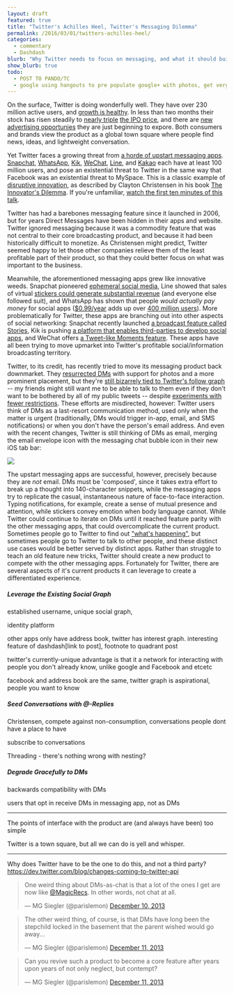 ```yaml
---
layout: draft
featured: true
title: "Twitter's Achilles Heel, Twitter's Messaging Dilemma"
permalink: /2016/03/01/twitters-achilles-heel/
categories:
  - commentary
  - Dashdash
blurb: "Why Twitter needs to focus on messaging, and what it should build."
show_blurb: true
todo:
  - POST TO PANDO/TC
  - google using hangouts to pre populate google+ with photos, get verge or TC link
---
```


On the surface, Twitter is doing wonderfully well. They have over 230 million active users, and [growth is healthy][1]. In less than two months their stock has risen steadily to [nearly triple][2] [the IPO price][3], and there are [new advertising opportunies][4] they are just beginning to expore. Both consumers and brands view the product as a global town square where people find news, ideas, and lightweight conversation.

[1]: http://www.sec.gov/Archives/edgar/data/1418091/000119312513424260/d564001ds1a.htm
[2]: https://www.google.com/finance?q=NYSE:TWTR
[3]: http://money.cnn.com/2013/11/07/technology/social/twitter-ipo-stock/
[4]: http://techcrunch.com/2013/12/04/twitter-retargeted-ads/

Yet Twitter faces a growing threat from [a horde of upstart messaging apps][24]. [Snapchat][5], [WhatsApp][6], [Kik][7], [WeChat][8], [Line][9], and [Kakao][10] each have at least 100 million users, and pose an existential threat to Twitter in the same way that Facebook was an existential threat to MySpace. This is a classic example of [disruptive innovation][11], as described by Clayton Christensen in his book [The Innovator's Dilemma][12]. If you're unfamiliar, [watch the first ten minutes of this talk][13].

[24]: http://lehrblogger.com/2013/07/01/the-last-great-social-network/
[5]: http://www.snapchat.com
[6]: http://www.whatsapp.com
[7]: http://kik.com
[8]: http://www.wechat.com/en/
[9]: http://line.me/en/
[10]: http://www.kakao.com/talk/en
[11]: http://en.wikipedia.org/wiki/Disruptive_innovation
[12]: http://www.amazon.com/The-Innovators-Dilemma-Revolutionary-Business/dp/0062060244/
[13]: http://gartner.mediasite.com/mediasite/play/9cfe6bba5c7941e09bee95eb63f769421d?t=1320659595

Twitter has had a barebones messaging feature since it launched in 2006, but for years Direct Messages have been hidden in their apps and website. Twitter ignored messaging because it was a commodity feature that was not central to their core broadcasting product, and because it had been historically difficult to monetize. As Christensen might predict, Twitter seemed happy to let those other companies relieve them of the least profitable part of their product, so that they could better focus on what was important to the business.

Meanwhile, the aforementioned messaging apps grew like innovative weeds. Snapchat pioneered [ephemeral social media][17], Line showed that sales of virtual [stickers could generate substantial revenue][18] (and everyone else followed suit), and WhatsApp has shown that people *would actually pay money* for social apps ([$0.99/year][19] adds up over [400 million users][20]). More problematically for Twitter, these apps are branching out into other aspects of social networking: Snapchat recently launched [a broadcast feature called Stories][21], Kik is pushing [a platform that enables third-parties to develop social apps][22], and WeChat offers [a Tweet-like Moments feature][23]. These apps have all been trying to move upmarket into Twitter's profitable social/information broadcasting territory.

[17]: http://blog.snapchat.com/post/55902851023/temporary-social-media
[18]: http://techcrunch.com/2013/05/09/line-reports-q1-2013-earnings-of-58-9m-half-from-game-in-app-purchases-30-from-stickers-80-from-japan/
[19]: https://itunes.apple.com/us/app/whatsapp-messenger/id310633997
[20]: http://blog.whatsapp.com/index.php/2013/12/400-million-stories/
[21]: http://blog.snapchat.com/post/62975810329/surprise
[22]: http://cards.kik.com
[23]: http://www.wechat.com/en/features.html#moments

Twitter, to its credit, has recently tried to move its messaging product back downmarket. They [resurrected DMs][14] with support for photos and a more prominent placement, but they're [still bizarrely tied to Twitter's follow graph][15] -- my friends might still want me to be able to talk to them even if they don't want to be bothered by all of my public tweets -- despite [experiments with fewer restrictions][16]. These efforts are misdirected, however: Twitter users think of DMs as a last-resort communication method, used only when the matter is urgent (traditionally, DMs would trigger in-app, email, and SMS notifications) or when you don't have the person's email address. And even with the recent changes, Twitter is still thinking of DMs as email, merging the email envelope icon with the messaging chat bubble icon in their new iOS tab bar:

[14]: https://blog.twitter.com/2013/photos-in-direct-messages-and-swipe-between-timelines
[15]: http://thenextweb.com/twitter/2013/11/19/twitter-backtracks-removes-option-let-users-receive-direct-messages-follower/
[16]: http://techcrunch.com/2013/10/15/twitter-direct-messages-all-followers/

![](/images/2014/01/twitter_tab_bar.png)

The upstart messaging apps are successful, however, precisely because they are *not* email. DMs must be 'composed', since it takes extra effort to break up a thought into 140-character snippets, while the messaging apps try to replicate the casual, instantaneous nature of face-to-face interaction. Typing notifications, for example, create a sense of mutual presence and attention, while stickers convey emotion when body language cannot. While Twitter could continue to iterate on DMs until it reached feature parity with the other messaging apps, that could overcomplicate the current product. Sometimes people go to Twitter to find out ["what's happening"][24], but sometimes people go to Twitter to talk to other people, and these distinct use cases would be better served by distinct apps. Rather than struggle to teach an old feature new tricks, Twitter should create a new product to compete with the other messaging apps. Fortunately for Twitter, there are several aspects of it's current products it can leverage to create a differentiated experience.

[24]: https://blog.twitter.com/2009/whats-happening

##### Leverage the Existing Social Graph

established username, unique social graph, 

identity platform

other apps only have address book, twitter has interest graph.
interesting feature of dashdash[link to post], footnote to quadrant post

twitter's currently-unique advantage is that it a network for interacting with people you don't already know, unlike google and Facebook and etcetc

facebook and address book are the same, twitter graph is aspirational, people you want to know


##### Seed Conversations with @-Replies

Christensen, compete against non-consumption, conversations people dont have a place to have

subscribe to conversations

Threading - there's nothing wrong with nesting?

##### Degrade Gracefully to DMs

backwards compatibility with DMs

users that opt in receive DMs in messaging app, not as DMs


---

The points of interface with the product are (and always have been) too simple

Twitter is a town square, but all we can do is yell and whisper.


---

Why does Twitter have to be the one to do this, and not a third party? https://dev.twitter.com/blog/changes-coming-to-twitter-api

<blockquote class="twitter-tweet" lang="en"><p>One weird thing about DMs-as-chat is that a lot of the ones I get are now like <a href="https://twitter.com/MagicRecs">@MagicRecs</a>. In other words, not chat at all.</p>&mdash; MG Siegler (@parislemon) <a href="https://twitter.com/parislemon/statuses/410559292593274880">December 10, 2013</a></blockquote>
<blockquote class="twitter-tweet" lang="en"><p>The other weird thing, of course, is that DMs have long been the stepchild locked in the basement that the parent wished would go away...</p>&mdash; MG Siegler (@parislemon) <a href="https://twitter.com/parislemon/statuses/410559697121325056">December 11, 2013</a></blockquote>
<blockquote class="twitter-tweet" lang="en"><p>Can you revive such a product to become a core feature after years upon years of not only neglect, but contempt?</p>&mdash; MG Siegler (@parislemon) <a href="https://twitter.com/parislemon/statuses/410559920388317185">December 11, 2013</a></blockquote>
<script async src="//platform.twitter.com/widgets.js" charset="utf-8"></script>



